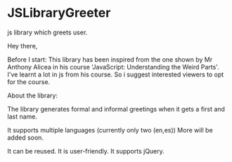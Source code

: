 # JSLibraryGreeter
js library which greets user.

Hey there,

Before I start:
This library has been inspired from the one shown by Mr Anthony Alicea in his course 'JavaScript: Understanding the Weird Parts'. 
I've learnt a lot in js from his course.
So i suggest interested viewers to opt for the course.

About the library:

The library generates formal and informal greetings when it gets a first and last name.

It supports multiple languages (currently only two (en,es)) More will be added soon.

It can be reused. It is user-friendly. It supports jQuery.

